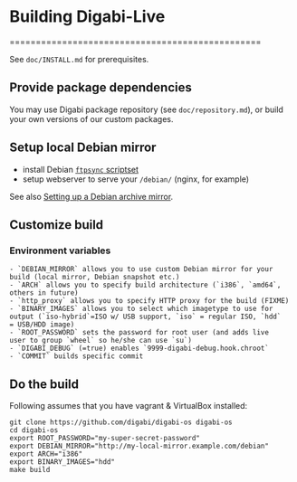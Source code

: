 # Building Digabi-Live
================================================

See `doc/INSTALL.md` for prerequisites.


## Provide package dependencies
You may use Digabi package repository (see `doc/repository.md`), or build your own versions of our custom packages.


## Setup local Debian mirror

 - install Debian [`ftpsync` scriptset](https://ftp-master.debian.org/ftpsync.tar.gz)
 - setup webserver to serve your `/debian/` (nginx, for example)
 

See also [Setting up a Debian archive 
mirror](https://www.debian.org/mirror/ftpmirror).


## Customize build

### Environment variables

    - `DEBIAN_MIRROR` allows you to use custom Debian mirror for your build (local mirror, Debian snapshot etc.)
    - `ARCH` allows you to specify build architecture (`i386`, `amd64`, others in future)
    - `http_proxy` allows you to specify HTTP proxy for the build (FIXME)
    - `BINARY_IMAGES` allows you to select which imagetype to use for 
    output (`iso-hybrid`=ISO w/ USB support, `iso` = regular ISO, `hdd` 
    = USB/HDD image)
    - `ROOT_PASSWORD` sets the password for root user (and adds live 
    user to group `wheel` so he/she can use `su`)
    - `DIGABI_DEBUG` (=true) enables `9999-digabi-debug.hook.chroot`
    - `COMMIT` builds specific commit


## Do the build

Following assumes that you have vagrant & VirtualBox installed:

    git clone https://github.com/digabi/digabi-os digabi-os
    cd digabi-os
    export ROOT_PASSWORD="my-super-secret-password"
    export DEBIAN_MIRROR="http://my-local-mirror.example.com/debian"
    export ARCH="i386"
    export BINARY_IMAGES="hdd"
    make build

